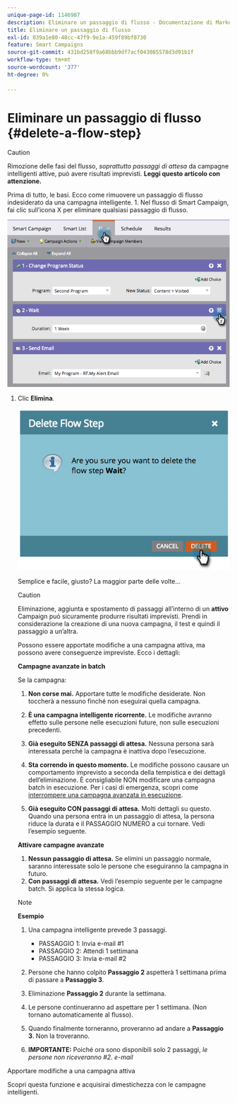```yaml
---
unique-page-id: 1146987
description: Eliminare un passaggio di flusso - Documentazione di Marketo - Documentazione del prodotto
title: Eliminare un passaggio di flusso
exl-id: 039a1e80-48cc-47f9-9e1a-459f89bf0730
feature: Smart Campaigns
source-git-commit: 431bd258f9a68bbb9df7acf043085578d3d91b1f
workflow-type: tm+mt
source-wordcount: '377'
ht-degree: 0%

---
```


# Eliminare un passaggio di flusso {#delete-a-flow-step}

>[!CAUTION]
>
>Rimozione delle fasi del flusso, _soprattutto passaggi di attesa_ da campagne intelligenti attive, può avere risultati imprevisti. **Leggi questo articolo con attenzione.**

Prima di tutto, le basi. Ecco come rimuovere un passaggio di flusso indesiderato da una campagna intelligente. 1. Nel flusso di Smart Campaign, fai clic sull’icona X per eliminare qualsiasi passaggio di flusso.

![](assets/image2014-9-22-13-3a52-3a20.png)

1. Clic **Elimina**.

   ![](assets/image2014-9-22-13-3a55-3a25.png)

   Semplice e facile, giusto? La maggior parte delle volte...

   >[!CAUTION]
   >
   >Eliminazione, aggiunta e spostamento di passaggi all’interno di un **attivo** Campaign può sicuramente produrre risultati imprevisti. Prendi in considerazione la creazione di una nuova campagna, il test e quindi il passaggio a un’altra.

   Possono essere apportate modifiche a una campagna attiva, ma possono avere conseguenze impreviste. Ecco i dettagli:

   **Campagne avanzate in batch**

   Se la campagna:

   1. **Non corse mai.** Apportare tutte le modifiche desiderate. Non toccherà a nessuno finché non eseguirai quella campagna.
   1. **È una campagna intelligente ricorrente.** Le modifiche avranno effetto sulle persone nelle esecuzioni future, non sulle esecuzioni precedenti.
   1. **Già eseguito SENZA passaggi di attesa.** Nessuna persona sarà interessata perché la campagna è inattiva dopo l’esecuzione.
   1. **Sta correndo in questo momento.** Le modifiche possono causare un comportamento imprevisto a seconda della tempistica e dei dettagli dell’eliminazione. È consigliabile NON modificare una campagna batch in esecuzione. Per i casi di emergenza, scopri come [interrompere una campagna avanzata in esecuzione](/help/marketo/product-docs/core-marketo-concepts/smart-campaigns/using-smart-campaigns/abort-a-smart-campaign.md).

   1. **Già eseguito CON passaggi di attesa.** Molti dettagli su questo.\
      Quando una persona entra in un passaggio di attesa, la persona riduce la durata e il PASSAGGIO NUMERO a cui tornare. Vedi l’esempio seguente.

   **Attivare campagne avanzate**

   1. **Nessun passaggio di attesa.** Se elimini un passaggio normale, saranno interessate solo le persone che eseguiranno la campagna in futuro.
   1. **Con passaggi di attesa.** Vedi l’esempio seguente per le campagne batch. Si applica la stessa logica.

   >[!NOTE]
   >
   >**Esempio**
   >
   >1. Una campagna intelligente prevede 3 passaggi.
   >    * PASSAGGIO 1: Invia e-mail #1
   >    * PASSAGGIO 2: Attendi 1 settimana
   >    * PASSAGGIO 3: Invia e-mail #2
   >
   >1. Persone che hanno colpito **Passaggio 2** aspetterà 1 settimana prima di passare a **Passaggio 3**.
   >1. Eliminazione **Passaggio 2** durante la settimana.
   >1. Le persone continueranno ad aspettare per 1 settimana. (Non tornano automaticamente al flusso).
   >1. Quando finalmente torneranno, proveranno ad andare a **Passaggio 3**. Non la troveranno.
   >1. **IMPORTANTE:** Poiché ora sono disponibili solo 2 passaggi, *le persone non riceveranno #2. e-mail*

Apportare modifiche a una campagna attiva

Scopri questa funzione e acquisirai dimestichezza con le campagne intelligenti.
